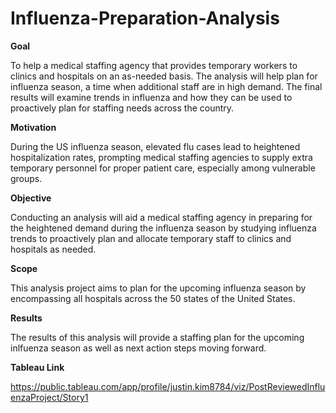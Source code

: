 # Influenza-Preparation-Analysis

**Goal**

To help a medical staffing agency that provides temporary workers to clinics
and hospitals on an as-needed basis. The analysis will help plan for influenza
season, a time when additional staff are in high demand. The final results will
examine trends in influenza and how they can be used to proactively plan for
staffing needs across the country.

**Motivation**

 During the US influenza season, elevated flu cases lead to heightened hospitalization rates, prompting medical staffing agencies to supply extra temporary personnel for proper patient care, especially among vulnerable groups.

 **Objective**
 
 Conducting an analysis will aid a medical staffing agency in preparing for the heightened demand during the influenza season by studying influenza trends to proactively plan and allocate temporary staff to clinics and hospitals as needed.
 
 **Scope**
 
 This analysis project aims to plan for the upcoming influenza season by encompassing all hospitals across the 50 states of the United States.
 
 **Results**
 
 The results of this analysis will provide a staffing plan for the upcoming inlfuenza season as well as next action steps moving forward.

 **Tableau Link**

 https://public.tableau.com/app/profile/justin.kim8784/viz/PostReviewedInfluenzaProject/Story1 

